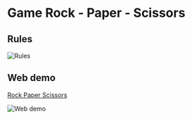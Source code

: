 # Game Rock - Paper - Scissors

## Rules

![Rules](https://upload.wikimedia.org/wikipedia/commons/thumb/6/67/Rock-paper-scissors.svg/1200px-Rock-paper-scissors.svg.png)


## Web demo

[Rock Paper Scissors](https://nguyenvietngocquang.github.io/Rock-Paper-Scissors/)

![Web demo](https://i.imgur.com/KUdBeLn.gif)
